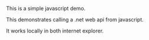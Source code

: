This is a simple javascript demo.

This demonstrates calling a .net web api from javascript.

It works locally in both internet explorer.